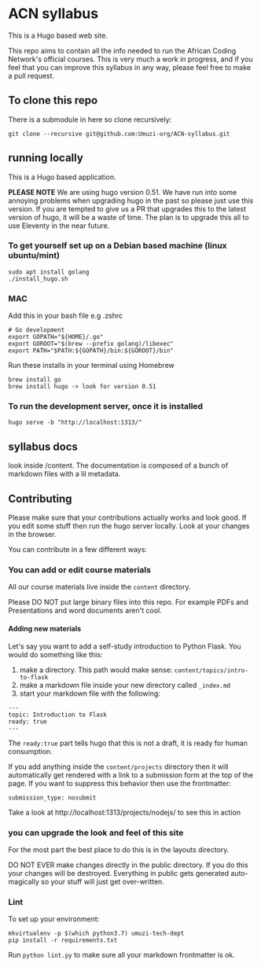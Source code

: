 # ACN syllabus

This is a Hugo based web site.

This repo aims to contain all the info needed to run the African Coding Network's official courses. This is very much a work in progress, and if you feel that you can improve this syllabus in any way, please feel free to make a pull request.

## To clone this repo

There is a submodule in here so clone recursively:

```
git clone --recursive git@github.com:Umuzi-org/ACN-syllabus.git
```

## running locally

This is a Hugo based application.

**PLEASE NOTE** We are using hugo version 0.51. We have run into some annoying problems when upgrading hugo in the past so please just use this version.
If you are tempted to give us a PR that upgrades this to the latest version of hugo, it will be a waste of time. The plan is to upgrade this all to use Eleventy in the near future.

### To get yourself set up on a Debian based machine (linux ubuntu/mint)

```
sudo apt install golang
./install_hugo.sh
```

### MAC

Add this in your bash file e.g .zshrc

```
# Go development
export GOPATH="${HOME}/.go"
export GOROOT="$(brew --prefix golang)/libexec"
export PATH="$PATH:${GOPATH}/bin:${GOROOT}/bin"
```

Run these installs in your terminal using Homebrew

```
brew install go
brew install hugo -> look for version 0.51
```

### To run the development server, once it is installed

```
hugo serve -b "http://localhost:1313/"
```

## syllabus docs

look inside /content. The documentation is composed of a bunch of markdown files with a lil metadata.

## Contributing

Please make sure that your contributions actually works and look good. If you edit some stuff then run the hugo server locally. Look at your changes in the browser.

You can contribute in a few different ways:

### You can add or edit course materials

All our course materials live inside the `content` directory.

Please DO NOT put large binary files into this repo. For example PDFs and Presentations and word documents aren't cool.

#### Adding new materials

Let's say you want to add a self-study introduction to Python Flask. You would do something like this:

1. make a directory. This path would make sense: `content/topics/intro-to-flask`
2. make a markdown file inside your new directory called `_index.md`
3. start your markdown file with the following:

```
---
topic: Introduction to Flask
ready: true
---
```

The `ready:true` part tells hugo that this is not a draft, it is ready for human consumption.

If you add anything inside the `content/projects` directory then it will automatically get rendered with a link to a submission form at the top of the page. If you want to suppress this behavior then use the frontmatter:

```
submission_type: nosubmit
```

Take a look at http://localhost:1313/projects/nodejs/ to see this in action

### you can upgrade the look and feel of this site

For the most part the best place to do this is in the layouts directory.

DO NOT EVER make changes directly in the public directory. If you do this your changes will be destroyed. Everything in public gets generated auto-magically so your stuff will just get over-written.

### Lint

To set up your environment:

```
mkvirtualenv -p $(which python3.7) umuzi-tech-dept
pip install -r requirements.txt
```

Run `python lint.py` to make sure all your markdown frontmatter is ok.
